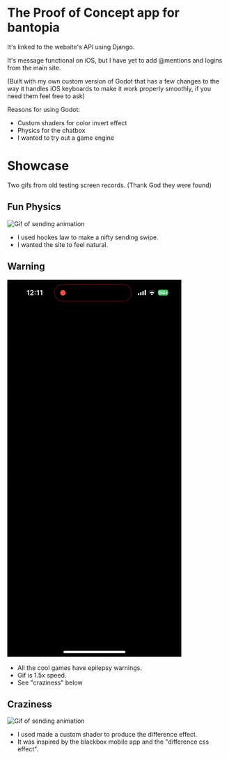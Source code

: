 # The Proof of Concept app for bantopia

It's linked to the website's API using Django.

It's message functional on iOS, but I have yet to add @mentions and logins from the main site.

(Built with my own custom version of Godot that has a few changes to the way it handles iOS keyboards to make it work properly smoothly, if you need them feel free to ask)

Reasons for using Godot:
- Custom shaders for color invert effect
- Physics for the chatbox
- I wanted to try out a game engine

# Showcase
Two gifs from old testing screen records. (Thank God they were found)

## Fun Physics
![Gif of sending animation](app_showcase/send.gif)
- I used hookes law to make a nifty sending swipe.
- I wanted the site to feel natural.

## Warning
![An epilepsy warning animation](app_showcase/epilepsy_warning_x1_5.gif)
- All the cool games have epilepsy warnings.
- Gif is 1.5x speed.
- See "craziness" below

## Craziness
![Gif of sending animation](app_showcase/shader_showcase.gif)
- I used made a custom shader to produce the difference effect.
- It was inspired by the blackbox mobile app and the "difference css effect".
